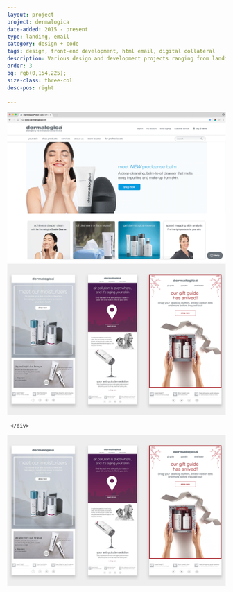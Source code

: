 ```yaml
---
layout: project
project: dermalogica
date-added: 2015 - present
type: landing, email
category: design + code
tags: design, front-end development, html email, digital collateral 
description: Various design and development projects ranging from landing pages, features and emails.
order: 3
bg: rgb(0,154,225);
size-class: three-col
desc-pos: right

---
```

<article class="work" itemscope itemtype="http://schema.org/BlogPosting">

  <div class="items">
  <div>
	 <img src="/images/dermalogica-hp.gif" />
	 </div>
  <div>
	 <img src="/images/three-emails.jpg" />

	 </div>
  <div>
	 <img src="/images/three-emails.jpg" />
	 </div>
  </div>



</article>
